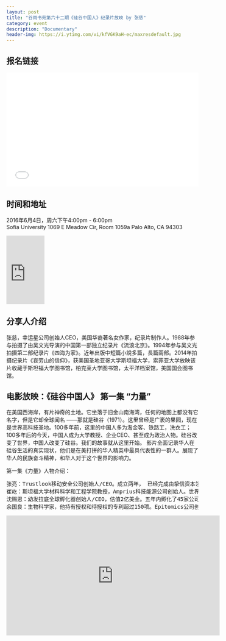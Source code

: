 ```yaml
---
layout: post
title: "谷雨书苑第六十二期《硅谷中国人》纪录片放映 by 张慈"
category: event
description: "Documentary"
header-img: https://i.ytimg.com/vi/kfVGK9aH-ec/maxresdefault.jpg
---
```


## 报名链接
<div style="width:100%; text-align:left;" ><iframe  src="//eventbrite.com/tickets-external?eid=25809220072&ref=etckt" frameborder="0" height="300" width="100%" vspace="0" hspace="0" marginheight="5" marginwidth="5" scrolling="auto" allowtransparency="true"></iframe></div>

## 时间和地址
2016年6月4日，周六下午4:00pm - 6:00pm  
Sofia University 
1069 E Meadow Cir, Room 1059a
Palo Alto, CA 94303


<iframe src="https://www.google.com/maps/embed?pb=!1m18!1m12!1m3!1d3168.2886640621464!2d-122.11097368469227!3d37.43028497982375!2m3!1f0!2f0!3f0!3m2!1i1024!2i768!4f13.1!3m3!1m2!1s0x808fba40e35e1c17%3A0x791a0aa8b04e8896!2sSofia+University!5e0!3m2!1sen!2sus!4v1464769595805" width="100" height="180" frameborder="0" style="border:0" allowfullscreen></iframe>

## 分享人介绍

张慈，幸运星公司创始人CEO，美国华裔著名女作家，纪录片制作人。1988年参与拍摄了由吴文光导演的中国第一部独立纪录片《流浪北京》。1994年参与吴文光拍摄第二部纪录片《四海为家》。近年出版中短篇小說多篇，長篇兩部。2014年拍摄纪录片《哀劳山的信仰》，获美国圣地亚哥大学斯坦福大学，索菲亚大学放映该片收藏于斯坦福大学图书馆，柏克莱大学图书馆，太平洋档案馆，美国国会图书馆。

## 电影放映：《硅谷中国人》  第一集 “力量”
在美国西海岸，有片神奇的土地。它坐落于旧金山南海湾，任何的地图上都没有它名字，但是它却全球闻名 ——那就是硅谷（1971）。这里曾经是广袤的果园，现在是世界高科技圣地。100多年前，这里的中国人多为淘金客、铁路工，洗衣工；100多年后的今天，中国人成为大学教授、企业CEO、甚至成为政治人物。硅谷改变了世界，中国人改变了硅谷。我们的故事就从这里开始。
影片全面记录华人在硅谷生活的真实现状，他们是在美打拼的华人精英中最具代表性的一群人。展现了华人的民族奋斗精神，和华人对于这个世界的影响力。

第一集《力量》人物介绍：
<pre>
张亮：Trustlook移动安全公司创始人/CEO。成立两年， 已经完成由挚信资本领投的 1700 万美元 A 轮融资。
崔屹：斯坦福大学材料科学和工程学院教授，Amprius科技能源公司创始人。世界顶尖纳米材料科学家。PM2.5的过滤技术全球领先。
沈赐恩：幼发拉底全球孵化器创始人/CEO，估值2亿美金。五年内孵化了45家公司，最大的公司估值50亿人民币。增长最快的项目在16个月内从500万到2亿美金 。
余国良：生物科学家，他持有授权和待授权的专利超过150项。Epitomics公司创始人。中国国家副主席李源潮访问硅谷时，只看两家公司，一家是谷歌，一家就是Epitomics 
</pre>

<iframe width="560" height="315" src="https://www.youtube.com/embed/kfVGK9aH-ec" frameborder="0" allowfullscreen></iframe>
